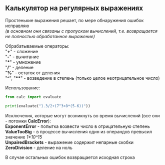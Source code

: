 ## Калькулятор на регулярных выражениях
Простенькие выражения решает, по мере обнаружения ошибок исправляю\
*(в основном они связаны с пропуском вычислений, т.е. возвращается не полностью обработанное выражение)*

Обрабатываемые операторы:\
"**\+**" - сложение\
"**\-**" - вычитание\
"**\***" - умножение\
"**\/**" - деление\
"**\%**" - остаток от деления\
"**\^**", "**\*\***" - возведение в степень (только целое неотрицательное число)

Использование:
```python
from calc import evaluate

print(evaluate("1.3/2+(7^3+8*(5-6))"))
```

Исключения, которые могут возникнуть во время вычислений (все они - потомки **CalcError**):\
**ExponentError** - попытка возвести число в отрицательную степень\
**ValueTooBig** - в процессе вычисления один из операндов превысил значение *1\*10^15*\
**UnpairedBrackets** - выражение содержит непарные скобки\
**ZeroDivision** - деление на ноль

В случае остальных ошибок возвращается исходная строка
